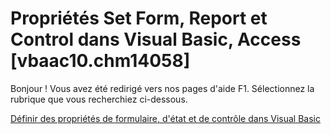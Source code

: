 
# Propriétés Set Form, Report et Control dans Visual Basic, Access [vbaac10.chm14058]

Bonjour ! Vous avez été redirigé vers nos pages d'aide F1. Sélectionnez la rubrique que vous recherchiez ci-dessous.

[Définir des propriétés de formulaire, d'état et de contrôle dans Visual Basic](http://msdn.microsoft.com/library/1f5b5f6b-b424-f35e-4add-21c45b5d74c4%28Office.15%29.aspx)
